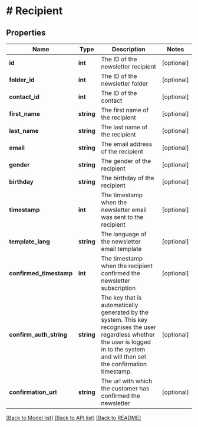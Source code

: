 # # Recipient

## Properties

Name | Type | Description | Notes
------------ | ------------- | ------------- | -------------
**id** | **int** | The ID of the newsletter recipient | [optional] 
**folder_id** | **int** | The ID of the newsletter folder | [optional] 
**contact_id** | **int** | The ID of the contact | [optional] 
**first_name** | **string** | The first name of the recipient | [optional] 
**last_name** | **string** | The last name of the recipient | [optional] 
**email** | **string** | The email address of the recipient | [optional] 
**gender** | **string** | The gender of the recipient | [optional] 
**birthday** | **string** | The birthday of the recipient | [optional] 
**timestamp** | **int** | The timestamp when the newsletter email was sent to the recipient | [optional] 
**template_lang** | **string** | The language of the newsletter email template | [optional] 
**confirmed_timestamp** | **int** | The timestamp when the recipient confirmed the newsletter subscription | [optional] 
**confirm_auth_string** | **string** | The key that is automatically generated by the system. This key recognises the user regardless whether the user is logged in to the system and will then set the confirmation timestamp. | [optional] 
**confirmation_url** | **string** | The url with which the customer has confirmed the newsletter | [optional] 

[[Back to Model list]](../../README.md#documentation-for-models) [[Back to API list]](../../README.md#documentation-for-api-endpoints) [[Back to README]](../../README.md)


